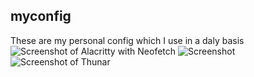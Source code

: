 ## myconfig 
These are my personal config which I use in a daly basis
  ![Screenshot of Alacritty with Neofetch](https://i.imgur.com/2bXhmvS.png)
  ![Screenshot](https://i.imgur.com/6h0I4II.png)
  ![Screenshot of Thunar](https://i.imgur.com/3pwEwa9.png)
  
 
